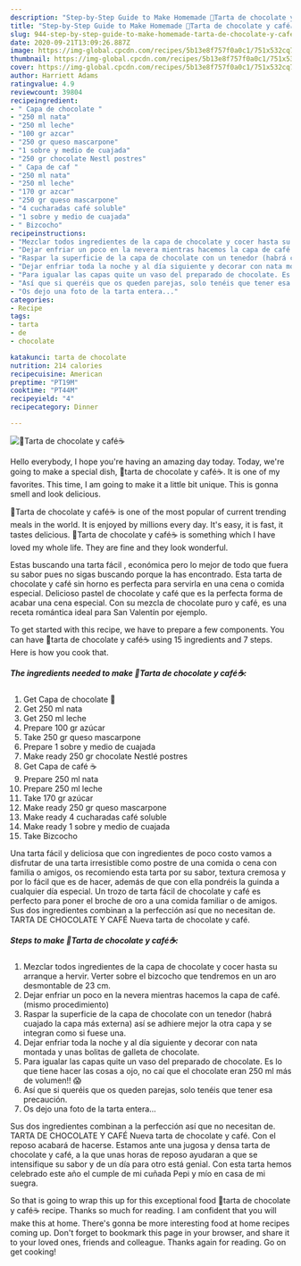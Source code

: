 ```yaml
---
description: "Step-by-Step Guide to Make Homemade 🍫Tarta de chocolate y café☕"
title: "Step-by-Step Guide to Make Homemade 🍫Tarta de chocolate y café☕"
slug: 944-step-by-step-guide-to-make-homemade-tarta-de-chocolate-y-cafe
date: 2020-09-21T13:09:26.887Z
image: https://img-global.cpcdn.com/recipes/5b13e8f757f0a0c1/751x532cq70/🍫tarta-de-chocolate-y-cafe☕-foto-principal.jpg
thumbnail: https://img-global.cpcdn.com/recipes/5b13e8f757f0a0c1/751x532cq70/🍫tarta-de-chocolate-y-cafe☕-foto-principal.jpg
cover: https://img-global.cpcdn.com/recipes/5b13e8f757f0a0c1/751x532cq70/🍫tarta-de-chocolate-y-cafe☕-foto-principal.jpg
author: Harriett Adams
ratingvalue: 4.9
reviewcount: 39804
recipeingredient:
- " Capa de chocolate "
- "250 ml nata"
- "250 ml leche"
- "100 gr azcar"
- "250 gr queso mascarpone"
- "1 sobre y medio de cuajada"
- "250 gr chocolate Nestl postres"
- " Capa de caf "
- "250 ml nata"
- "250 ml leche"
- "170 gr azcar"
- "250 gr queso mascarpone"
- "4 cucharadas café soluble"
- "1 sobre y medio de cuajada"
- " Bizcocho"
recipeinstructions:
- "Mezclar todos ingredientes de la capa de chocolate y cocer hasta su arranque a hervir. Verter sobre el bizcocho que tendremos en un aro desmontable de 23 cm."
- "Dejar enfriar un poco en la nevera mientras hacemos la capa de café.(mismo procedimiento)"
- "Raspar la superficie de la capa de chocolate con un tenedor (habrá cuajado la capa más externa) así se adhiere mejor la otra capa y se integran como si fuese una."
- "Dejar enfriar toda la noche y al día siguiente y decorar con nata montada y unas bolitas de galleta de chocolate."
- "Para igualar las capas quite un vaso del preparado de chocolate. Es lo que tiene hacer las cosas a ojo, no caí que el chocolate eran 250 ml más de volumen!! 😱"
- "Así que si queréis que os queden parejas, solo tenéis que tener esa precaución."
- "Os dejo una foto de la tarta entera..."
categories:
- Recipe
tags:
- tarta
- de
- chocolate

katakunci: tarta de chocolate 
nutrition: 214 calories
recipecuisine: American
preptime: "PT19M"
cooktime: "PT44M"
recipeyield: "4"
recipecategory: Dinner

---
```



![🍫Tarta de chocolate y café☕](https://img-global.cpcdn.com/recipes/5b13e8f757f0a0c1/751x532cq70/🍫tarta-de-chocolate-y-cafe☕-foto-principal.jpg)

Hello everybody, I hope you're having an amazing day today. Today, we're going to make a special dish, 🍫tarta de chocolate y café☕. It is one of my favorites. This time, I am going to make it a little bit unique. This is gonna smell and look delicious.

🍫Tarta de chocolate y café☕ is one of the most popular of current trending meals in the world. It is enjoyed by millions every day. It's easy, it is fast, it tastes delicious. 🍫Tarta de chocolate y café☕ is something which I have loved my whole life. They are fine and they look wonderful.

Estas buscando una tarta fácil , económica pero lo mejor de todo que fuera su sabor pues no sigas buscando porque la has encontrado. Esta tarta de chocolate y café sin horno es perfecta para servirla en una cena o comida especial. Delicioso pastel de chocolate y café que es la perfecta forma de acabar una cena especial. Con su mezcla de chocolate puro y café, es una receta romántica ideal para San Valentín por ejemplo.


To get started with this recipe, we have to prepare a few components. You can have 🍫tarta de chocolate y café☕ using 15 ingredients and 7 steps. Here is how you cook that.

<!--inarticleads1-->

##### The ingredients needed to make 🍫Tarta de chocolate y café☕:

1. Get  Capa de chocolate 🍫
1. Get 250 ml nata
1. Get 250 ml leche
1. Prepare 100 gr azúcar
1. Take 250 gr queso mascarpone
1. Prepare 1 sobre y medio de cuajada
1. Make ready 250 gr chocolate Nestlé postres
1. Get  Capa de café ☕
1. Prepare 250 ml nata
1. Prepare 250 ml leche
1. Take 170 gr azúcar
1. Make ready 250 gr queso mascarpone
1. Make ready 4 cucharadas café soluble
1. Make ready 1 sobre y medio de cuajada
1. Take  Bizcocho


Una tarta fácil y deliciosa que con ingredientes de poco costo vamos a disfrutar de una tarta irresistible como postre de una comida o cena con familia o amigos, os recomiendo esta tarta por su sabor, textura cremosa y por lo fácil que es de hacer, además de que con ella pondréis la guinda a cualquier día especial. Un trozo de tarta fácil de chocolate y café es perfecto para poner el broche de oro a una comida familiar o de amigos. Sus dos ingredientes combinan a la perfección así que no necesitan de. TARTA DE CHOCOLATE Y CAFÉ Nueva tarta de chocolate y café. 

<!--inarticleads2-->

##### Steps to make 🍫Tarta de chocolate y café☕:

1. Mezclar todos ingredientes de la capa de chocolate y cocer hasta su arranque a hervir. Verter sobre el bizcocho que tendremos en un aro desmontable de 23 cm.
1. Dejar enfriar un poco en la nevera mientras hacemos la capa de café.(mismo procedimiento)
1. Raspar la superficie de la capa de chocolate con un tenedor (habrá cuajado la capa más externa) así se adhiere mejor la otra capa y se integran como si fuese una.
1. Dejar enfriar toda la noche y al día siguiente y decorar con nata montada y unas bolitas de galleta de chocolate.
1. Para igualar las capas quite un vaso del preparado de chocolate. Es lo que tiene hacer las cosas a ojo, no caí que el chocolate eran 250 ml más de volumen!! 😱
1. Así que si queréis que os queden parejas, solo tenéis que tener esa precaución.
1. Os dejo una foto de la tarta entera...


Sus dos ingredientes combinan a la perfección así que no necesitan de. TARTA DE CHOCOLATE Y CAFÉ Nueva tarta de chocolate y café. Con el reposo acabará de hacerse. Estamos ante una jugosa y densa tarta de chocolate y café, a la que unas horas de reposo ayudaran a que se intensifique su sabor y de un día para otro está genial. Con esta tarta hemos celebrado este año el cumple de mi cuñada Pepi y mío en casa de mi suegra. 

So that is going to wrap this up for this exceptional food 🍫tarta de chocolate y café☕ recipe. Thanks so much for reading. I am confident that you will make this at home. There's gonna be more interesting food at home recipes coming up. Don't forget to bookmark this page in your browser, and share it to your loved ones, friends and colleague. Thanks again for reading. Go on get cooking!
